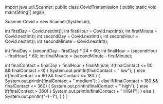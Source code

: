 import java.util.Scanner;
public class CovidTransmission {
    public static void main(String[] args){

Scanner Covid = new Scanner(System.in); 

int firstDay = Covid.nextInt(); 
int firstHour = Covid.nextInt(); 
int firstMinute = Covid.nextInt();
int secondDay = Covid.nextInt();
int secondHour = Covid.nextInt();
int secondMinute = Covid.nextInt();

int finalDay = (secondDay - firstDay) * 24 * 60;
int finalHour = (secondHour - firstHour) * 60;
int finalMinute = (secondMinute - firstMinute);

int finalContact = finalDay + finalHour + finalMinute;
    if(finalContact <= 60 && finalContact > 0) {
        System.out.println(finalContact + " low");
    }
    else if(finalContact >= 60 && finalContact <= 180 ) {
        System.out.println(finalContact + " medium");
    }
    else if(finalContact > 180 && finalContact <= 360) {
        System.out.println(finalContact + " high");
    }
    else if(finalContact > 360) {
        System.out.println(finalContact + " HIGH");
    }
    else {
        System.out.println("-1 -1");
    }
}
}

                
